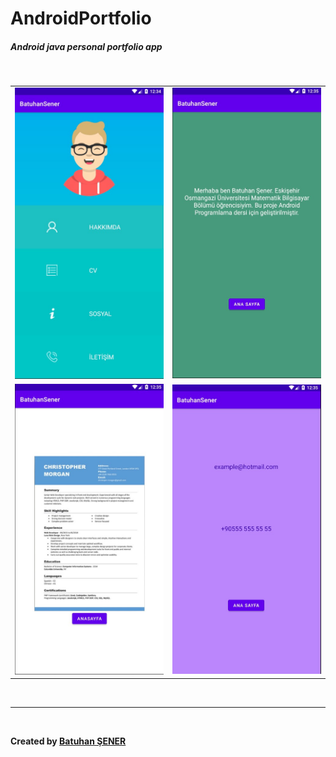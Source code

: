 # AndroidPortfolio
<h5>Android java personal portfolio app</h5>
<br/>

<table style="width:100%">
  <tr>
    <td><img src="https://github.com/senerbatuhan/AndroidPortfolio/blob/main/Photos/Giris.jpg" width="100%"></td>
    <td><img src="https://github.com/senerbatuhan/AndroidPortfolio/blob/main/Photos/Hakkimda.jpg" width="100%"></td> 
  </tr>
  <tr>
    <td><img src="https://github.com/senerbatuhan/AndroidPortfolio/blob/main/Photos/CV.jpg" width="100%"></td>
    <td><img src="https://github.com/senerbatuhan/AndroidPortfolio/blob/main/Photos/Iletisim.jpg" width="100%"></td> 
  </tr>
</table> 
<br/>
<hr>
<br/>
<p><b>Created by <a href="https://www.linkedin.com/in/senerbatuhan/">Batuhan ŞENER</a></b></p>
<br/>
